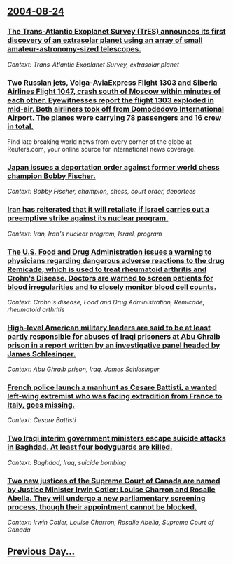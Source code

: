 ## [2004-08-24](/news/2004/08/24/index.md)

### [ The Trans-Atlantic Exoplanet Survey (TrES) announces its first discovery of an extrasolar planet using an array of small amateur-astronomy-sized telescopes. ](/news/2004/08/24/the-trans-atlantic-exoplanet-survey-tres-announces-its-first-discovery-of-an-extrasolar-planet-using-an-array-of-small-amateur-astronomy.md)
_Context: Trans-Atlantic Exoplanet Survey, extrasolar planet_

### [ Two Russian jets, Volga-AviaExpress Flight 1303 and Siberia Airlines Flight 1047, crash south of Moscow within minutes of each other. Eyewitnesses report the flight 1303 exploded in mid-air. Both airliners took off from Domodedovo International Airport. The planes were carrying 78 passengers and 16 crew in total. ](/news/2004/08/24/two-russian-jets-volga-aviaexpress-flight-1303-and-siberia-airlines-flight-1047-crash-south-of-moscow-within-minutes-of-each-other-eyewi.md)
Find late breaking world news from every corner of the globe at Reuters.com, your online source for international news coverage.

### [ Japan issues a deportation order against former world chess champion Bobby Fischer. ](/news/2004/08/24/japan-issues-a-deportation-order-against-former-world-chess-champion-bobby-fischer.md)
_Context: Bobby Fischer, champion, chess, court order, deportees_

### [ Iran has reiterated that it will retaliate if Israel carries out a preemptive strike against its nuclear program. ](/news/2004/08/24/iran-has-reiterated-that-it-will-retaliate-if-israel-carries-out-a-preemptive-strike-against-its-nuclear-program.md)
_Context: Iran, Iran's nuclear program, Israel, program_

### [ The U.S. Food and Drug Administration issues a warning to physicians regarding dangerous adverse reactions to the drug Remicade, which is used to treat rheumatoid arthritis and Crohn's Disease. Doctors are warned to screen patients for blood irregularities and to closely monitor blood cell counts. ](/news/2004/08/24/the-u-s-food-and-drug-administration-issues-a-warning-to-physicians-regarding-dangerous-adverse-reactions-to-the-drug-remicade-which-is-u.md)
_Context: Crohn's disease, Food and Drug Administration, Remicade, rheumatoid arthritis_

### [ High-level American military leaders are said to be at least partly responsible for abuses of Iraqi prisoners at Abu Ghraib prison in a report written by an investigative panel headed by James Schlesinger. ](/news/2004/08/24/high-level-american-military-leaders-are-said-to-be-at-least-partly-responsible-for-abuses-of-iraqi-prisoners-at-abu-ghraib-prison-in-a-rep.md)
_Context: Abu Ghraib prison, Iraq, James Schlesinger_

### [ French police launch a manhunt as Cesare Battisti, a wanted left-wing extremist who was facing extradition from France to Italy, goes missing. ](/news/2004/08/24/french-police-launch-a-manhunt-as-cesare-battisti-a-wanted-left-wing-extremist-who-was-facing-extradition-from-france-to-italy-goes-missi.md)
_Context: Cesare Battisti_

### [ Two Iraqi interim government ministers escape suicide attacks in Baghdad. At least four bodyguards are killed. ](/news/2004/08/24/two-iraqi-interim-government-ministers-escape-suicide-attacks-in-baghdad-at-least-four-bodyguards-are-killed.md)
_Context: Baghdad, Iraq, suicide bombing_

### [ Two new justices of the Supreme Court of Canada are named by Justice Minister Irwin Cotler: Louise Charron and Rosalie Abella. They will undergo a new parliamentary screening process, though their appointment cannot be blocked. ](/news/2004/08/24/two-new-justices-of-the-supreme-court-of-canada-are-named-by-justice-minister-irwin-cotler-louise-charron-and-rosalie-abella-they-will-un.md)
_Context: Irwin Cotler, Louise Charron, Rosalie Abella, Supreme Court of Canada_

## [Previous Day...](/news/2004/08/23/index.md)

